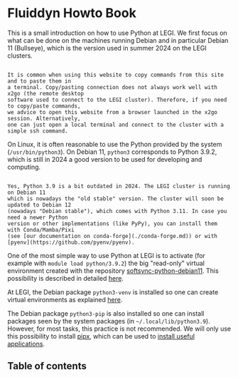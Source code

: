 # Fluiddyn Howto Book

This is a small introduction on how to use Python at LEGI. We first focus on what can be
done on the machines running Debian and in particular Debian 11 (Bullseye), which is the
version used in summer 2024 on the LEGI clusters.

```{admonition} Note for LEGI

It is common when using this website to copy commands from this site and to paste them in
a terminal. Copy/pasting connection does not always work well with x2go (the remote desktop
software used to connect to the LEGI cluster). Therefore, if you need to copy/paste commands,
we advice to open this website from a browser launched in the x2go session. Alternatively,
one can just open a local terminal and connect to the cluster with a simple ssh command.

```

On Linux, it is often reasonable to use the Python provided by the system
(`/usr/bin/python3`). On Debian 11, `python3` corresponds to Python 3.9.2, which is still
in 2024 a good version to be used for developing and computing.

```{note}

Yes, Python 3.9 is a bit outdated in 2024. The LEGI cluster is running on Debian 11
which is nowadays the "old stable" version. The cluster will soon be updated to Debian 12
(nowadays "Debian stable"), which comes with Python 3.11. In case you need a newer Python
version or other implementations (like PyPy), you can install them with Conda/Mamba/Pixi
(see [our documentation on conda-forge](./conda-forge.md)) or with
[pyenv](https://github.com/pyenv/pyenv).

```

One of the most simple way to use Python at LEGI is to activate (for example with
`module load python/3.9.2`) the big "read-only" virtual environment created with the
repository
[softsync-python-debian11](https://gricad-gitlab.univ-grenoble-alpes.fr/legi/soft/trokata/softsync-python-debian11).
This possibility is described in detailed [here](./modules.md).

At LEGI, the Debian package `python3-venv` is installed so one can create virtual
environments as explained [here](./venv.md).

The Debian package `python3-pip` is also installed so one can install packages seen by
the system packages (in `~/.local/lib/python3.9`). However, for most tasks, this practice
is not recommended. We will only use this possibility to install
[pipx](https://github.com/pypa/pipx), which can be used to
[install useful applications](./setup-apps.md).

## Table of contents

```{tableofcontents}
```
